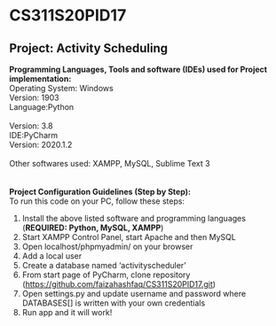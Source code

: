 # CS311S20PID17

## Project: 	Activity Scheduling

**Programming Languages, Tools and software (IDEs) used for Project implementation:**
<br>
Operating System: Windows <br>
Version: 1903	<br>
Language:Python <br>
<br>
Version: 3.8	<br>
IDE:PyCharm	<br>
Version: 2020.1.2 <br>
<br>
Other softwares used: XAMPP, MySQL,	Sublime Text 3	
<br>
<br>
**Project Configuration Guidelines (Step by Step):**<br>
To run this code on your PC, follow these steps:
<br>
1.	Install the above listed software and programming languages (**REQUIRED: Python, MySQL, XAMPP**)
2.	Start XAMPP Control Panel, start Apache and then MySQL
3.	Open localhost/phpmyadmin/ on your browser
4.	Add a local user
5.	Create a database named ‘activityscheduler’
6.	From start page of PyCharm, clone repository (https://github.com/faizahashfaq/CS311S20PID17.git)
7.	Open settings.py and update username and password where DATABASES[] is written with your own credentials
8.	Run app and it will work!








	
